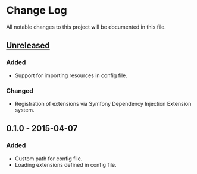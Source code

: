 # Change Log
All notable changes to this project will be documented in this file.

## [Unreleased][unreleased]
### Added
- Support for importing resources in config file.

### Changed
- Registration of extensions via Symfony Dependency Injection Extension system.

## 0.1.0 - 2015-04-07
### Added
- Custom path for config file.
- Loading extensions defined in config file.

[unreleased]: https://github.com/phpzone/phpzone/compare/0.1.0...HEAD
